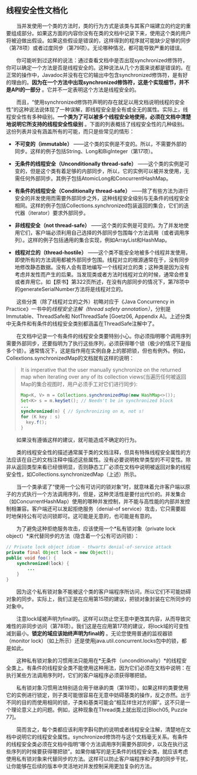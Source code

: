 ## 线程安全性文档化

&emsp;&emsp;当并发使用一个类的方法时，类的行为方式是该类与其客户端建立的约定的重要组成部分。如果这方面的内容你没有在类的文档中记录下来，使用这个类的用户将被迫做出假设。如果这些假设是错误的，这样得到的程序就可能缺少足够的同步（第78项）或者过度同步（第79项）。无论哪种情况，都可能导致严重的错误。

&emsp;&emsp;你可能听到过这样的说法：通过查看文档中是否出现synchronized修饰符，你可以确定一个方法是否是线程安全的。这种说法从几个方面来说都是错误的。在正常的操作中，Javadoc并没有在它的输出中包含synchronized修饰符，是有好的理由的。**因为在一个方法中出现synchronized修饰符，这是个实现细节，并不是API的一部分** 。它并不一定表明这个方法是线程安全的。

&emsp;&emsp;而且，“使用synchronized修饰符声明的存在就足以用文档说明线程的安全性”的这种说法说体现了一种误解，即线程安全是全有或全无的属性。实际上，线程安全性有多种级别。**一个类为了可以被多个线程安全地使用，必须在文档中清楚地说明它所支持的线程安全性级别** 。下面的列表概括了线程安全性的几种级别。这份列表并没有涵盖所有的可能，而只是些常见的情形：

- **不可变的（immutable）** ——这个类的实例是不变的。所以，不需要外部的同步。这样的例子包括String、Long和BigInteger（第17项）。

- **无条件的线程安全（Unconditionally thread-safe）** ——这个类的实例是可变的，但是这个类有着足够的内部同步，所以，它的实例可以被并发使用，无需任何外部同步。其例子包括AtomicLong和ConcurrentHashMap。

- **有条件的线程安全（Conditionally thread-safe）** ——除了有些方法为进行安全的并发使用而需要外部同步之外，这种线程安全级别与无条件的线程安全相同。这样的例子包括Collections.synchronized包装返回的集合，它们的迭代器（iterator）要求外部同步。

- **非线程安全（not thread-safe）** ——这个类的实例是可变的。为了并发地使用它们，客户端必须利用自己选择的外部同步包围每个方法调用（或者调用序列）。这样的例子包括通用的集合实现，例如ArrayList和HashMap。

- **线程对立的（thread-hostile）** ——这个类不能安全地被多个线程并发使用，即使所有的方法调用都被外部同步包围。线程对立的根源通常在于，没有同步地修改静态数据。没有人会有意地编写一个线程对立的类；这种类是因为没有考虑并发性而产生的后果。当发现类或者方法时线程对立的时候，通常会修复或者弃用它。如【原书】第322页所述，在没有内部同步的情况下，第78项中的generateSerialNumber方法将是线程对立的。

&emsp;&emsp;这些分类（除了线程对立的之外）初略对应于《Java Concurrency in Practice》一书中的*线程安全注解（thread safety annotation）*，分别是Immutable、ThreadSafe和 NotThreadSafe \[Goetz06, Appendix A\]。上述分类中无条件和有条件的线程安全类别都涵盖在ThreadSafe注解中了。

&emsp;&emsp;在文档中记录一个有条件的线程安全类要特别小心。你必须指明哪个调用序列需要外部同步，还要指明为了执行这些序列，必须获得哪个锁（极少的情况下是指多个锁）。通常情况下，这是指作用在实例自身上的那把锁，但也有例外。例如，Collextions.synchronizedMap的文档就有这样的说明：

> It is imperative that the user manually synchronize on the returned map when iterating over any of its collection views(当遍历任何被返回Map的集合视图时，用户必须手工对它们进行同步):
> ```java
> Map<K, V> m = Collections.synchronizedMap(new HashMap<>());
> Set<K> s = m.keySet(); // Needn't be in synchronized block
> ...
> synchronized(m) { // Synchronizing on m, not s!
> for (K key : s)
>   key.f();
> }
> ```

&emsp;&emsp;如果没有遵循这样的建议，就可能造成不确定的行为。

&emsp;&emsp;类的线程安全性的描述通常属于类的文档注释，但具有特殊线程安全属性的方法应该在自己的文档注释中描述这些属性。没有必要说明枚举类型的不可变性。除非从返回类型来看已经很明显，否则静态工厂必须在文档中说明被返回对象的线程安全性，如Collections.synchronizedMap（上述）所示。

&emsp;&emsp;当一个类承诺了“使用一个公有可访问的锁对象”时，就意味着允许客户端以原子的方式执行一个方法调用序列，但是，这种灵活性是要付出代价的。并发集合（如ConcurrentHashMap）使用的哪种并发控制，并不能与高性能的内部并发控制相兼容。客户端还可以发起拒绝服务（denial-of service）攻击，它只需要超时地保持公有可访问锁即可。这可能是无意的，也可能是有意的。

&emsp;&emsp;为了避免这种拒绝服务攻击，应该使用一个*私有锁对象（private lock object）*来代替同步的方法（隐含着一个公有可访问锁）：

```java
// Private lock object idiom - thwarts denial-of-service attack
private final Object lock = new Object();
public void foo() {
    synchronized(lock) {
        ...
    }
}
```

&emsp;&emsp;因为这个私有锁对象不能被这个类的客户端程序所访问，所以它们不可能妨碍对象的同步。实际上，我们正是在应用第15项的建议，把锁对象封装在它所同步的对象中。

&emsp;&emsp;注意lock域被声明为final的。这样可以防止您无意中更改其内容，从而导致灾难性的非同步访问（第78项）。我们这是在应用第17项的建议，将lock域的可变性减到最小。**锁定的域应该始终声明为final的** 。无论您使用普通的监视器锁（monitor lock）（如上所示）还是使用java.util.concurrent.locks包中的锁，都是如此。

&emsp;&emsp;这种私有锁对象的习惯用法只能用在*无条件（unconditionally）*的线程安全类上。有条件的线程安全类不能使用这种用法，因为它们必须在文档中说明：在执行某些方法调用序列时，它们的客户端程序必须获得哪把锁。

&emsp;&emsp;私有锁对象习惯用法特别适合用于继承的类（第19项）。如果这样的类要使用它的实例进行锁定，则子类可能很容易在无意中妨碍基类的操作，反之亦然。出于不同的目的而使用相同的锁，子类和基类可能会“相互绊住对方的脚”。这不只是一个理论意义上的问题。例如，这种现象在Thread类上就出现过\[Bloch05, Puzzle 77\]。

&emsp;&emsp;简而言之，每个类都应该利用字斟句酌的说明或者线程安全注解，清楚地在文档中说明它的线程安全属性。synchronized修饰符与这个文档毫无关系。有条件的线程安全类必须在文档中指明“哪个方法调用序列需要外部同步，以及在执行这些序列的时候要获得哪把锁”。如果你编写的是无条件的线程安全类，就应该考虑使用私有锁对象来代替同步的方法。这样可以防止客户端程序和子类的同步干扰，让你能够在后续的版本中灵活地对并发控制采用更加复杂的方法。